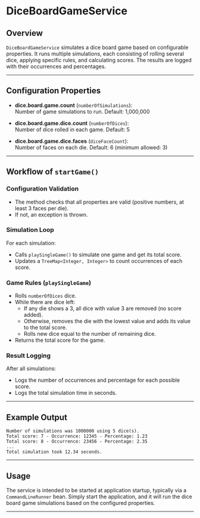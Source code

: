 # DiceBoardGameService

## Overview

`DiceBoardGameService` simulates a dice board game based on configurable properties. It runs multiple simulations, each consisting of rolling several dice, applying specific rules, and calculating scores. The results are logged with their occurrences and percentages.

---

## Configuration Properties

- **dice.board.game.count** (`numberOfSimulations`):  
  Number of game simulations to run. Default: 1,000,000

- **dice.board.game.dice.count** (`numberOfDices`):  
  Number of dice rolled in each game. Default: 5

- **dice.board.game.dice.faces** (`diceFaceCount`):  
  Number of faces on each die. Default: 6 (minimum allowed: 3)

---

## Workflow of `startGame()`

### Configuration Validation

- The method checks that all properties are valid (positive numbers, at least 3 faces per die).
- If not, an exception is thrown.

### Simulation Loop

For each simulation:

- Calls `playSingleGame()` to simulate one game and get its total score.
- Updates a `TreeMap<Integer, Integer>` to count occurrences of each score.

### Game Rules (`playSingleGame`)

- Rolls `numberOfDices` dice.
- While there are dice left:
  - If any die shows a 3, all dice with value 3 are removed (no score added).
  - Otherwise, removes the die with the lowest value and adds its value to the total score.
  - Rolls new dice equal to the number of remaining dice.
- Returns the total score for the game.

### Result Logging

After all simulations:

- Logs the number of occurrences and percentage for each possible score.
- Logs the total simulation time in seconds.

---

## Example Output

```
Number of simulations was 1000000 using 5 dice(s).
Total score: 7 - Occurrence: 12345 - Percentage: 1.23
Total score: 8 - Occurrence: 23456 - Percentage: 2.35
...
Total simulation took 12.34 seconds.
```

---

## Usage

The service is intended to be started at application startup, typically via a `CommandLineRunner` bean.
Simply start the application, and it will run the dice board game simulations based on the configured properties.

---
